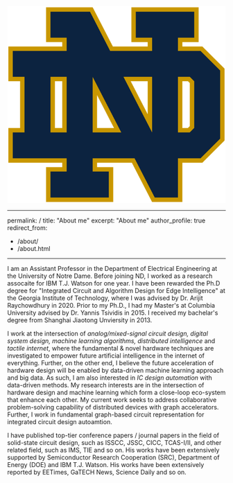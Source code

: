 
![Editing a prior work file](/images/logo.png)

---
permalink: /
title: "About me"
excerpt: "About me"
author_profile: true
redirect_from: 
  - /about/
  - /about.html
---

I am an Assistant Professor in the Department of Electrical Engineering at the University of Notre Dame. Before joining ND, I worked as a research assocaite for IBM T.J. Watson for one year. I have been rewarded the Ph.D degree for "Integrated Circuit and Algorithm Design for Edge Intelligence" at the Georgia Institute of Technology, where I was advised by Dr. Arijit Raychowdhury in 2020. Prior to my Ph.D., I had my Master's at Columbia University advised by Dr. Yannis Tsividis in 2015. I received my bachelar's degree from Shanghai Jiaotong Unviersity in 2013.

I work at the intersection of _analog/mixed-signal circuit design, digital system design, machine learning algorithms, distributed intelligence_ and _tactile internet_, where the fundamental & novel hardware techniques are investigated to empower future artificial intelligence in the internet of everything. Further, on the other end, I believe the future acceleration of hardware design will be enabled by data-driven machine learning approach and big data. As such, I am also interested in _IC design automation_ with data-driven methods. My research interests are in the intersection of hardware design and machine learning which form a close-loop eco-system that enhance each other. My current work seeks to address collaborative problem-solving capability of distributed devices with graph accelerators. Further, I work in fundamental graph-based circuit representation for integrated circuit design autoamtion.

I have published top-tier conference papers / journal papers in the field of solid-state circuit design, such as ISSCC, JSSC, CICC, TCAS-I/II, and other related field, such as IMS, TIE and so on. His works have been extensively supported by Semiconductor Research Cooperation (SRC), Department of Energy (DOE) and IBM T.J. Watson. His works have been extensively reported by EETimes, GaTECH News, Science Daily and so on.



